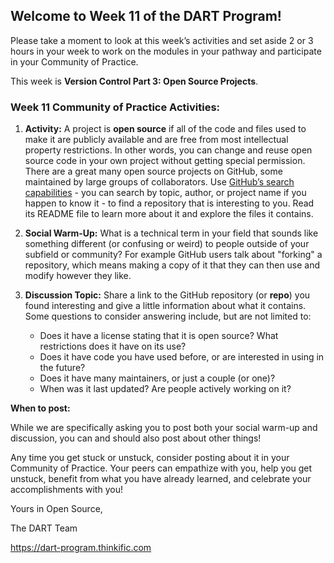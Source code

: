 ## **Welcome to Week 11 of the DART Program!**

Please take a moment to look at this week’s activities and set aside 2 or 3 hours in your week to work on the modules in your pathway and participate in your Community of Practice. 

This week is **Version Control Part 3: Open Source Projects**.

### **Week 11 Community of Practice Activities:**

1. **Activity:** A project is **open source** if all of the code and files used to make it are publicly available and are free from most intellectual property restrictions.  In other words, you can change and reuse open source code in your own project without getting special permission. There are a great many open source projects on GitHub, some maintained by large groups of collaborators. Use [GitHub’s search capabilities](https://github.com/search) - you can search by topic, author, or project name if you happen to know it - to find a repository that is interesting to you.  Read its README file to learn more about it and explore the files it contains. 

2. **Social Warm-Up:** What is a technical term in your field that sounds like something different (or confusing or weird) to people outside of your subfield or community? For example GitHub users talk about "forking" a repository, which means making a copy of it that they can then use and modify however they like.

3. **Discussion Topic:** Share a link to the GitHub repository (or **repo**) you found interesting and give a little information about what it contains. Some questions to consider answering include, but are not limited to:
    - Does it have a license stating that it is open source? What restrictions does it have on its use?
    - Does it have code you have used before, or are interested in using in the future? 
    - Does it have many maintainers, or just a couple (or one)?
    - When was it last updated? Are people actively working on it?



**When to post:**

While we are specifically asking you to post both your social warm-up and discussion, you can and should also post about other things!

Any time you get stuck or unstuck, consider posting about it in your Community of Practice. Your peers can empathize with you, help you get unstuck, benefit from what you have already learned, and celebrate your accomplishments with you!

 Yours in Open Source, 

The DART Team

https://dart-program.thinkific.com
